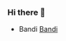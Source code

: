### Hi there 👋


 * Bandi
 [Bandi](https://github.com/simonebeltramelli/m_arcimpelago/blob/master/Bandi.md)
 
